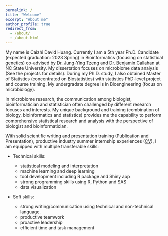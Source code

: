 ```yaml
---
permalink: /
title: "Welcome"
excerpt: "About me"
author_profile: true
redirect_from: 
  - /about/
  - /about.html
---
```


My name is Caizhi David Huang. Currently I am a 5th year Ph.D. Candidate (expected graduation: 2023 Spring) in Bioinformatics (focusing on statistical genetics) co-advised by [Dr. Jung-Ying Tzeng](https://www4.stat.ncsu.edu/~jytzeng/) and [Dr. Benjamin Callahan](https://callahanlab.cvm.ncsu.edu/team/) at NC State University. My dissertation focuses on microbiome data analysis (See the projects for details). During my Ph.D. study, I also obtained Master of Statistics (concentrated on Biostatistics) with statistics PhD-level project and course training. My undergradate degree is in Bioengineering (focus on microbiology).

In microbiome research, the communication among biologist, bioinformatician and statistician often challenged by different research focuses and interests. My unique background and training (combination of biology, bioinformatics and statistics) provides me the capability to perform comprehensive statistical research and analysis with the perspective of biologist and bioinformatician.

With solid scientific writing and presentation training (Publication and Presentation), productive industry summer internship experiences ([CV](http://hczdavid.github.io/files/DavidHuangResume.pdf)), I am equipped with multiple transferable skills:

  * Technical skills:
    * statistical modeling and interpretation
    * machine learning and deep learning
    * tool development including R package and Shiny app
    * strong programming skills using R, Python and SAS
    * data visualization

  * Soft skills:
    * strong writing/communication using technical and non-technical language.
    * productive teamwork
    * proactive leadership
    * efficient time and task management







